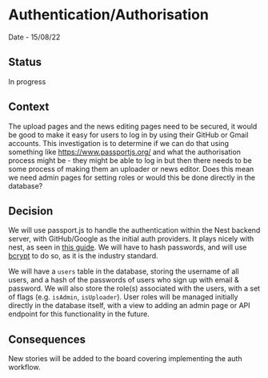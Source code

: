 # Authentication/Authorisation

Date - 15/08/22

## Status
In progress

## Context
The upload pages and the news editing pages need to be secured, it would be good to make it easy for users to log in by using their GitHub or Gmail accounts. This investigation is to determine if we can do that using something like https://www.passportjs.org/ and what the authorisation process might be - they might be able to log in but then there needs to be some process of making them an uploader or news editor. Does this mean we need admin pages for setting roles or would this be done directly in the database?

## Decision
We will use passport.js to handle the authentication within the Nest backend server, with GitHub/Google as the initial auth providers. It plays nicely with nest, as seen in [this guide](https://docs.nestjs.com/security/authentication). We will have to hash passwords, and will use [bcrypt](https://www.npmjs.com/package/bcrypt) to do so, as it is the industry standard.

We will have a `users` table in the database, storing the username of all users, and a hash of the passwords of users who sign up with email & password. We will also store the role(s) associated with the users, with a set of flags (e.g. `isAdmin`, `isUploader`). User roles will be managed initially directly in the database itself, with a view to adding an admin page or API endpoint for this functionality in the future.

## Consequences
New stories will be added to the board covering implementing the auth workflow.
